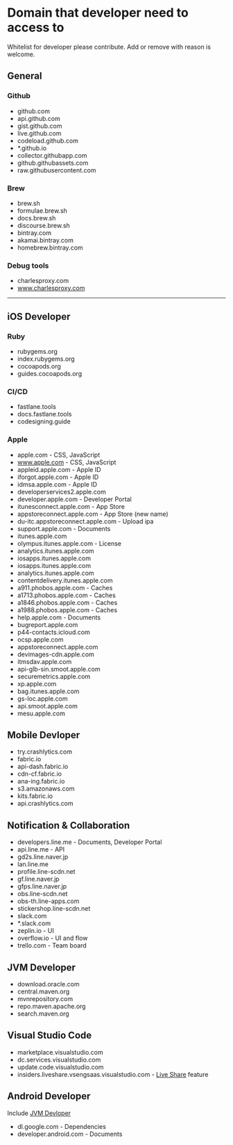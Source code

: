 # Domain that developer need to access to

Whitelist for developer please contribute. Add or remove with reason is welcome.

## General

### Github

- github.com
- api.github.com
- gist.github.com
- live.github.com
- codeload.github.com
- *.github.io
- collector.githubapp.com
- github.githubassets.com
- raw.githubusercontent.com

### Brew

- brew.sh
- formulae.brew.sh
- docs.brew.sh
- discourse.brew.sh
- bintray.com
- akamai.bintray.com
- homebrew.bintray.com

### Debug tools

- charlesproxy.com
- www.charlesproxy.com

---

## iOS Developer

### Ruby

- rubygems.org
- index.rubygems.org
- cocoapods.org
- guides.cocoapods.org

### CI/CD

- fastlane.tools
- docs.fastlane.tools
- codesigning.guide

### Apple

- apple.com - CSS, JavaScript
- www.apple.com - CSS, JavaScript
- appleid.apple.com - Apple ID
- iforgot.apple.com - Apple ID
- idmsa.apple.com - Apple ID
- developerservices2.apple.com
- developer.apple.com - Developer Portal
- itunesconnect.apple.com - App Store
- appstoreconnect.apple.com - App Store (new name)
- du-itc.appstoreconnect.apple.com - Upload ipa
- support.apple.com - Documents
- itunes.apple.com
- olympus.itunes.apple.com - License
- analytics.itunes.apple.com
- iosapps.itunes.apple.com
- iosapps.itunes.apple.com
- analytics.itunes.apple.com
- contentdelivery.itunes.apple.com
- a911.phobos.apple.com - Caches
- a1713.phobos.apple.com - Caches
- a1846.phobos.apple.com - Caches
- a1988.phobos.apple.com - Caches
- help.apple.com - Documents
- bugreport.apple.com
- p44-contacts.icloud.com
- ocsp.apple.com
- appstoreconnect.apple.com
- devimages-cdn.apple.com
- itmsdav.apple.com
- api-glb-sin.smoot.apple.com
- securemetrics.apple.com
- xp.apple.com
- bag.itunes.apple.com
- gs-loc.apple.com
- api.smoot.apple.com
- mesu.apple.com

## Mobile Devloper

- try.crashlytics.com
- fabric.io
- api-dash.fabric.io
- cdn-cf.fabric.io
- ana-ing.fabric.io
- s3.amazonaws.com
- kits.fabric.io
- api.crashlytics.com

## Notification & Collaboration

- developers.line.me - Documents, Developer Portal
- api.line.me - API
- gd2s.line.naver.jp
- lan.line.me
- profile.line-scdn.net
- gf.line.naver.jp
- gfps.line.naver.jp
- obs.line-scdn.net
- obs-th.line-apps.com
- stickershop.line-scdn.net
- slack.com
- *.slack.com
- zeplin.io - UI
- overflow.io - UI and flow
- trello.com - Team board

## JVM Developer

- download.oracle.com
- central.maven.org
- mvnrepository.com
- repo.maven.apache.org
- search.maven.org

## Visual Studio Code

- marketplace.visualstudio.com
- dc.services.visualstudio.com
- update.code.visualstudio.com
- insiders.liveshare.vsengsaas.visualstudio.com - [Live Share](https://visualstudio.microsoft.com/services/live-share/) feature

## Android Developer

Include [JVM Devloper](#jvm-developer)

- dl.google.com - Dependencies
- developer.android.com - Documents